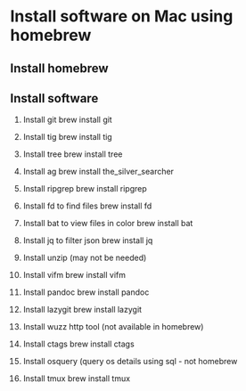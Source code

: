 # Install software on Mac using homebrew

## Install homebrew

## Install software

1. Install git
brew install git

2. Install tig
brew install tig

3. Install tree
brew install tree

4. Install ag
brew install the_silver_searcher

5. Install ripgrep
brew install ripgrep

6. Install fd to find files
brew install fd

7. Install bat to view files in color
brew install bat

8. Install jq to filter json
brew install jq

9. Install unzip (may not be needed)

10. Install vifm
brew install vifm

11. Install pandoc
brew install pandoc

12. Install lazygit
brew install lazygit

13. Install wuzz http tool (not available in homebrew)

14. Install ctags
brew install ctags

15. Install osquery (query os details using sql - not homebrew

16. Install tmux
brew install tmux
